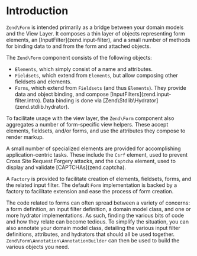 # Introduction

`Zend\Form` is intended primarily as a bridge between your domain models and the View Layer. It
composes a thin layer of objects representing form elements, an \[InputFilter\](zend.input-filter),
and a small number of methods for binding data to and from the form and attached objects.

The `Zend\Form` component consists of the following objects:

- `Elements`, which simply consist of a name and attributes.
- `Fieldsets`, which extend from `Elements`, but allow composing other fieldsets and elements.
- `Forms`, which extend from `Fieldsets` (and thus `Elements`). They provide data and object
binding, and compose \[InputFilters\](zend.input-filter.intro). Data binding is done via
\[Zend\\Stdlib\\Hydrator\](zend.stdlib.hydrator).

To facilitate usage with the view layer, the `Zend\Form` component also aggregates a number of
form-specific view helpers. These accept elements, fieldsets, and/or forms, and use the attributes
they compose to render markup.

A small number of specialized elements are provided for accomplishing application-centric tasks.
These include the `Csrf` element, used to prevent Cross Site Request Forgery attacks, and the
`Captcha` element, used to display and validate \[CAPTCHAs\](zend.captcha).

A `Factory` is provided to facilitate creation of elements, fieldsets, forms, and the related input
filter. The default `Form` implementation is backed by a factory to facilitate extension and ease
the process of form creation.

The code related to forms can often spread between a variety of concerns: a form definition, an
input filter definition, a domain model class, and one or more hydrator implementations. As such,
finding the various bits of code and how they relate can become tedious. To simplify the situation,
you can also annotate your domain model class, detailing the various input filter definitions,
attributes, and hydrators that should all be used together. `Zend\Form\Annotation\AnnotationBuilder`
can then be used to build the various objects you need.
